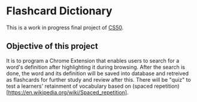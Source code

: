 # Flashcard Dictionary

This is a work in progress final project of [CS50](https://cs50.harvard.edu/x/2020/project/). 

## Objective of this project
It is to program a Chrome Extension that enables users to search for a word's definition after highlighting it during browsing. After the search is done, the word and its definition will be saved into database and retreived as flashcards for further study and review after this. There will be "quiz" to test a learners' retainment of vocabulary based on (spaced repetition)[https://en.wikipedia.org/wiki/Spaced_repetition]. 